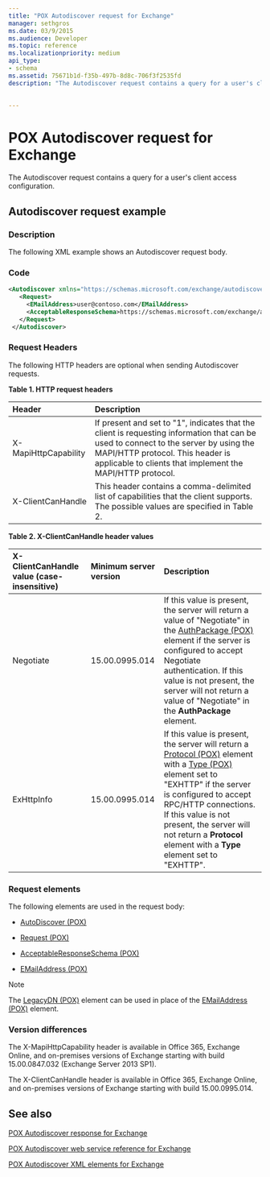 ```yaml
---
title: "POX Autodiscover request for Exchange"
manager: sethgros
ms.date: 03/9/2015
ms.audience: Developer
ms.topic: reference
ms.localizationpriority: medium
api_type:
- schema
ms.assetid: 75671b1d-f35b-497b-8d8c-706f3f2535fd
description: "The Autodiscover request contains a query for a user's client access configuration."
 
 
---
```


# POX Autodiscover request for Exchange

The Autodiscover request contains a query for a user's client access configuration.
  
## Autodiscover request example

### Description

The following XML example shows an Autodiscover request body.
  
### Code

```XML
<Autodiscover xmlns="https://schemas.microsoft.com/exchange/autodiscover/outlook/requestschema/2006">
   <Request>
     <EMailAddress>user@contoso.com</EMailAddress>
     <AcceptableResponseSchema>https://schemas.microsoft.com/exchange/autodiscover/outlook/responseschema/2006a</AcceptableResponseSchema>
   </Request>
 </Autodiscover>
```

### Request Headers

The following HTTP headers are optional when sending Autodiscover requests.
  
**Table 1. HTTP request headers**

|**Header**|**Description**|
|:-----|:-----|
|X-MapiHttpCapability  <br/> |If present and set to "1", indicates that the client is requesting information that can be used to connect to the server by using the MAPI/HTTP protocol. This header is applicable to clients that implement the MAPI/HTTP protocol.  <br/> |
|X-ClientCanHandle  <br/> |This header contains a comma-delimited list of capabilities that the client supports. The possible values are specified in Table 2.  <br/> |
   
**Table 2. X-ClientCanHandle header values**

|**X-ClientCanHandle value (case-insensitive)**|**Minimum server version**|**Description**|
|:-----|:-----|:-----|
|Negotiate  <br/> |15.00.0995.014  <br/> |If this value is present, the server will return a value of "Negotiate" in the [AuthPackage (POX)](authpackage-pox.md) element if the server is configured to accept Negotiate authentication. If this value is not present, the server will not return a value of "Negotiate" in the **AuthPackage** element.  <br/> |
|ExHttpInfo  <br/> |15.00.0995.014  <br/> |If this value is present, the server will return a [Protocol (POX)](protocol-pox.md) element with a [Type (POX)](type-pox.md) element set to "EXHTTP" if the server is configured to accept RPC/HTTP connections. If this value is not present, the server will not return a **Protocol** element with a **Type** element set to "EXHTTP".  <br/> |
   
### Request elements

The following elements are used in the request body:
  
- [AutoDiscover (POX)](autodiscover-pox.md)
    
- [Request (POX)](request-pox.md)
    
- [AcceptableResponseSchema (POX)](acceptableresponseschema-pox.md)
    
- [EMailAddress (POX)](emailaddress-pox.md)
    
> [!NOTE]
> The [LegacyDN (POX)](legacydn-pox.md) element can be used in place of the [EMailAddress (POX)](emailaddress-pox.md) element. 
  
### Version differences

The X-MapiHttpCapability header is available in Office 365, Exchange Online, and on-premises versions of Exchange starting with build 15.00.0847.032 (Exchange Server 2013 SP1).
  
The X-ClientCanHandle header is available in Office 365, Exchange Online, and on-premises versions of Exchange starting with build 15.00.0995.014.
  
## See also



[POX Autodiscover response for Exchange](pox-autodiscover-response-for-exchange.md)


[POX Autodiscover web service reference for Exchange](pox-autodiscover-web-service-reference-for-exchange.md)
  
[POX Autodiscover XML elements for Exchange](pox-autodiscover-xml-elements-for-exchange.md)

